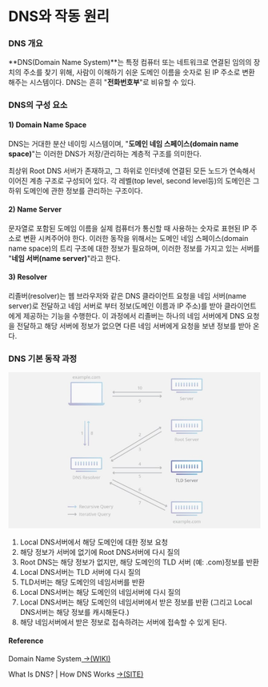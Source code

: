 # DNS와 작동 원리

### DNS 개요

**DNS\(Domain Name System\)**는 특정 컴퓨터 또는 네트워크로 연결된 임의의 장치의 주소를 찾기 위해, 사람이 이해하기 쉬운 도메인 이름을 숫자로 된 IP 주소로 변환해주는 시스템이다. DNS는 흔히 "**전화번호부**"로 비유할 수 있다. 

### DNS의 구성 요소

#### 1\) Domain Name Space

DNS는 거대한 분산 네이밍 시스템이며, "**도메인 네임 스페이스\(domain name space\)**"는 이러한 DNS가 저장/관리하는 계층적 구조를 의미한다.

최상위 Root DNS 서버가 존재하고, 그 하위로 인터넷에 연결된 모든 노드가 연속해서 이어진 계층 구조로 구성되어 있다. 각 레벨\(top level, second level등\)의 도메인은 그 하위 도메인에 관한 정보를 관리하는 구조이다.

#### 2\) Name Server

문자열로 포함된 도메임 이름을 실제 컴퓨터가 통신할 때 사용하는 숫자로 표현된 IP 주소로 변환 시켜주어야 한다. 이러한 동작을 위해서는 도메인 네임 스페이스\(domain name space\)의 트리 구조에 대한 정보가 필요하며, 이러한 정보를 가지고 있는 서버를 "**네임 서버\(name server\)**"라고 한다.

#### 3\) Resolver

리졸버\(resolver\)는 웹 브라우저와 같은 DNS 클라이언트 요청을 네임 서버\(name server\)로 전달하고 네임 서버로 부터 정보\(도메인 이름과 IP 주소\)를 받아 클라이언트에게 제공하는 기능을 수행한다. 이 과정에서 리졸버는 하나의 네임 서버에게 DNS 요청을 전달하고 해당 서버에 정보가 없으면 다른 네임 서버에게 요청을 보낸 정보를 받아 온다.

### DNS 기본 동작 과정

![DNS &#xB3D9;&#xC791; &#xACFC;&#xC815;](../.gitbook/assets/tld-nameserver.jpg)

1. Local DNS서버에서 해당 도메인에 대한 정보 요청
2. 해당 정보가 서버에 없기에 Root DNS서버에 다시 질의
3. Root DNS는 해당 정보가 없지만, 해당 도메인의 TLD 서버 \(예: .com\)정보를 반환
4. Local DNS서버는 TLD 서버에 다시 질의
5. TLD서버는 해당 도메인의 네임서버를 반환
6. Local DNS서버는 해당 도메인의 네임서버에 다시 질의
7. Local DNS서버는 해당 도메인의 네임서버에서 받은 정보를 반환 \(그리고 Local DNS서버는 해당 정보를 캐시해둔다.\)
8. 해당 네임서버에서 받은 정보로 접속하려는 서버에 접속할 수 있게 된다.

#### Reference

Domain Name System[ →\(WIKI\)](https://ko.wikipedia.org/wiki/%EB%8F%84%EB%A9%94%EC%9D%B8_%EB%84%A4%EC%9E%84_%EC%8B%9C%EC%8A%A4%ED%85%9C)

What Is DNS? \| How DNS Works [→\(SITE\)](https://www.cloudflare.com/learning/dns/what-is-dns/)

